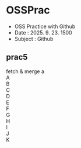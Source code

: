 # OSSPrac

- OSS Practice with Github
- Date : 2025. 9. 23. 1500
- Subject : Github
## prac5
fetch & merge a  
A  
B  
C  
D  
E  
F  
G  
H  
I  
J  
K  